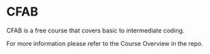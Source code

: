 #   CFAB
CFAB is a free course that covers basic to intermediate coding.

For more information please refer to the Course Overview in the repo. 